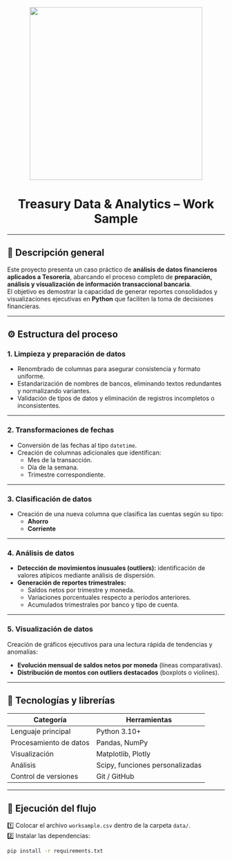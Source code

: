<div id="header" align="center">
  <img src="https://media3.giphy.com/media/v1.Y2lkPTc5MGI3NjExbmJhbGZlM3AxODVmeDJwejN0bXljdzVlNzI2eDFlN2pvbnIwcjdxaCZlcD12MV9pbnRlcm5hbF9naWZfYnlfaWQmY3Q9Zw/AuG7qwUzshT7lXy7FB/giphy.gif" width="400"/>
  <h1 align="center">Treasury Data & Analytics – Work Sample</h1>
</div>

---

## 💼 Descripción general

Este proyecto presenta un caso práctico de **análisis de datos financieros aplicados a Tesorería**, abarcando el proceso completo de **preparación, análisis y visualización de información transaccional bancaria**.  
El objetivo es demostrar la capacidad de generar reportes consolidados y visualizaciones ejecutivas en **Python** que faciliten la toma de decisiones financieras.

---

## ⚙️ Estructura del proceso

### **1. Limpieza y preparación de datos**

- Renombrado de columnas para asegurar consistencia y formato uniforme.  
- Estandarización de nombres de bancos, eliminando textos redundantes y normalizando variantes.  
- Validación de tipos de datos y eliminación de registros incompletos o inconsistentes.  

---

### **2. Transformaciones de fechas**

- Conversión de las fechas al tipo `datetime`.  
- Creación de columnas adicionales que identifican:
  - Mes de la transacción.  
  - Día de la semana.  
  - Trimestre correspondiente.  

---

### **3. Clasificación de datos**

- Creación de una nueva columna que clasifica las cuentas según su tipo:
  - **Ahorro**
  - **Corriente**  

---

### **4. Análisis de datos**

- **Detección de movimientos inusuales (outliers):** identificación de valores atípicos mediante análisis de dispersión.  
- **Generación de reportes trimestrales:**  
  - Saldos netos por trimestre y moneda.  
  - Variaciones porcentuales respecto a períodos anteriores.  
  - Acumulados trimestrales por banco y tipo de cuenta.

---

### **5. Visualización de datos**

Creación de gráficos ejecutivos para una lectura rápida de tendencias y anomalías:

- **Evolución mensual de saldos netos por moneda** (líneas comparativas).  
- **Distribución de montos con outliers destacados** (boxplots o violines).  

---

## 🧰 Tecnologías y librerías

| Categoría | Herramientas |
|------------|---------------|
| Lenguaje principal | Python 3.10+ |
| Procesamiento de datos | Pandas, NumPy |
| Visualización | Matplotlib, Plotly |
| Análisis | Scipy, funciones personalizadas |
| Control de versiones | Git / GitHub |

---

## 🚀 Ejecución del flujo

1️⃣ Colocar el archivo `worksample.csv` dentro de la carpeta `data/`.  
2️⃣ Instalar las dependencias:
```bash
pip install -r requirements.txt
